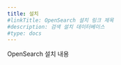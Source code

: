 ```yaml
---
title: 설치
#linkTitle: OpenSearch 설치 링크 제목
#description: 검색 설치 데이터베이스
#type: docs
---
```


OpenSearch 설치 내용